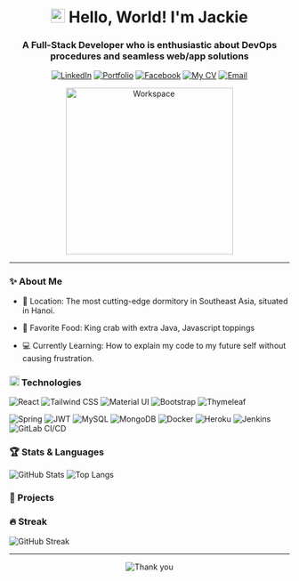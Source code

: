 <h1 align="center">
  <img width="25px" alt="Hello" src="https://camo.githubusercontent.com/2ec030bc751ce444be25f6ed5aa026d2a0950d5cc62603faa27f4ec72f1e7ac3/68747470733a2f2f782e747739332e66756e2f696d616765732f68692e676966">
  Hello, World! I'm Jackie 
</h1>

<h3 align="center">
  A Full-Stack Developer who is enthusiastic about DevOps procedures and seamless web/app solutions
</h3>

<div align="center">

[![LinkedIn](https://img.shields.io/badge/jackie-white?style=for-the-badge&logo=Linkedin&logoColor=0A66C2)](https://www.linkedin.com/in/nhatcoi)
[![Portfolio](https://img.shields.io/badge/🌐_jackie.live-white?style=for-the-badge&logoColor=0A66C2)](#)
[![Facebook](https://img.shields.io/badge/jackie-white?style=for-the-badge&logo=facebook&logoColor=0866FF)](https://www.facebook.com/nhatcoi037)
[![My CV](https://img.shields.io/badge/My_CV-white?style=for-the-badge&logo=readdotcv&logoColor=EC1C24)](#)
[![Email](https://img.shields.io/badge/contact_for_work-white?style=for-the-badge&logo=gmail&logoColor=EA4335)](mailto:jackie04.work@outlook.com)

  <img width="300px" src="https://user-images.githubusercontent.com/74038190/229223263-cf2e4b07-2615-4f87-9c38-e37600f8381a.gif" alt="Workspace">
</div>

***

### ✨ About Me

- 🏢 Location: The most cutting-edge dormitory in Southeast Asia, situated in Hanoi.

- 🦀 Favorite Food: King crab with extra Java, Javascript toppings

- 💻 Currently Learning: How to explain my code to my future self without causing frustration.

<h3>
  <img width="18px" src="https://user-images.githubusercontent.com/74038190/212284087-bbe7e430-757e-4901-90bf-4cd2ce3e1852.gif">
  Technologies
</h3>

![React](https://img.shields.io/badge/React-black?style=flat&logo=react&logoColor=61DAFB)
![Tailwind CSS](https://img.shields.io/badge/Tailwind_CSS-black?style=flat&logo=tailwindcss&logoColor=06B6D4)
![Material UI](https://img.shields.io/badge/Material_UI-black?style=flat&logo=mui&logoColor=007FFF)
![Bootstrap](https://img.shields.io/badge/Bootstrap-black?style=flat&logo=bootstrap&logoColor=7952B3)
![Thymeleaf](https://img.shields.io/badge/Thymeleaf-black?style=flat&logo=thymeleaf&logoColor=005F0F)

![Spring](https://img.shields.io/badge/Spring-black?style=flat&logo=spring&logoColor=6DB33F)
![JWT](https://img.shields.io/badge/JWT-black?style=flat&logo=jsonwebtokens&logoColor=white)
![MySQL](https://img.shields.io/badge/MySQL-black?style=flat&logo=mysql&logoColor=4479A1)
![MongoDB](https://img.shields.io/badge/MongoDB-black?style=flat&logo=mongodb&logoColor=47A248)
![Docker](https://img.shields.io/badge/Docker-black?style=flat&logo=docker&logoColor=2496ED)
![Heroku](https://img.shields.io/badge/Heroku-black?style=flat&logo=heroku&logoColor=430098)
![Jenkins](https://img.shields.io/badge/Jenkins-black?style=flat&logo=jenkins&logoColor=D24939)
![GitLab CI/CD](https://img.shields.io/badge/GitLab_CI/CD-black?style=flat&logo=gitlab&logoColor=FC6D26)

### 🏆 Stats & Languages

![GitHub Stats](https://github-readme-stats.vercel.app/api?username=nhatcoi&hide=stars,issues&show=prs_merged_percentage&show_icons=true&theme=holi&border_color=71a9e&rank_icon=github&line_height=24)
![Top Langs](https://github-readme-stats.vercel.app/api/top-langs/?username=nhatcoi&exclude_repo=fCC_Responsive-Web-Design,fCC_JavaScript-Algorithms-and-Data-Structures,fCC_Front-End-Development-Libraries,fCC_Relational-Database,fCC_Quality-Assurance,fCC_Information-Security,temp-Portfolio&langs_count=6&layout=compact&theme=holi&border_color=71a9e&card_width=330px)

### 🚀 Projects

[//]: # ([![Portfolio]&#40;https://github-readme-stats.vercel.app/api/pin/?username=enkay2408&repo=portfolio&theme=gotham&border_color=54a68b&#41;]&#40;https://github.com/eNKay2408/Portfolio&#41;)

[//]: # ([![E-Commerce]&#40;https://github-readme-stats.vercel.app/api/pin/?username=enkay2408&repo=e-commerce&theme=gotham&border_color=54a68b&#41;]&#40;https://github.com/eNKay2408/E-Commerce&#41;)

[//]: # ()
[//]: # ([![Property-Tracker]&#40;https://github-readme-stats.vercel.app/api/pin/?username=enkay2408&repo=property-tracker&theme=gotham&border_color=54a68b&#41;]&#40;https://github.com/eNKay2408/Property-Tracker&#41;)

[//]: # ([![Digital Bank]&#40;https://github-readme-stats.vercel.app/api/pin/?username=enkay2408&repo=digital-bank&theme=gotham&border_color=54a68b&#41;]&#40;https://github.com/eNKay2408/Digital-Bank&#41;)

[//]: # (### 📝 Lines of Code)

[//]: # (![LOC Langs]&#40;https://api.githubtrends.io/user/svg/nhatcoi/langs?time_range=one_year&theme=dark&#41;)

[//]: # (![LOC Repos]&#40;https://api.githubtrends.io/user/svg/nhatcoi/repos?time_range=one_year&group=other&theme=dark&#41;)

### 🔥 Streak

![GitHub Streak](https://streak-stats.demolab.com?user=nhatcoi&theme=rising-sun&date_format=j%2Fn%5B%2FY%5D&border=e78e42&currStreakNum=e78e42&sideNums=e78e42&dates=fef7ee)

***

<div align="center">

![Thank you](https://readme-typing-svg.demolab.com?font=Fira+Code&weight=500&duration=4000&pause=1000&color=45A1FF&center=true&width=550&lines=Thank+you+for+visiting+my+GitHub+profile+%F0%9F%92%99)

</div>
